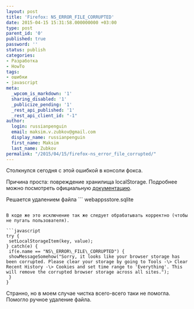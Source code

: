 ```yaml
---
layout: post
title: 'Firefox: NS_ERROR_FILE_CORRUPTED'
date: 2015-04-15 15:31:58.000000000 +03:00
type: post
parent_id: '0'
published: true
password: ''
status: publish
categories:
- Разработка
- HowTo
tags:
- ошибки
- javascript
meta:
  _wpcom_is_markdown: '1'
  sharing_disabled: '1'
  _publicize_pending: '1'
  _rest_api_published: '1'
  _rest_api_client_id: "-1"
author:
  login: russianpenguin
  email: maksim.v.zubkov@gmail.com
  display_name: russianpenguin
  first_name: Maksim
  last_name: Zubkov
permalink: "/2015/04/15/firefox-ns_error_file_corrupted/"
---
```

Столкнулся сегодня с этой ошибкой в консоли фокса.

Причина проста: повреждение хранилища localStorage. Подробнее можно посмотреть официальную [документацию](https://developer.mozilla.org/en-US/docs/Web/Guide/API/DOM/Storage#Storage_location_and_clearing_the_data "Storage location and clearing the data").

Решается удалением файла ```
webappsstore.sqlite
```.

В коде же это исключение так же следует обрабатывать корректно (чтобы не пугать пользователя).

```javascript
try {  
 setLocalStorageItem(key, value);  
} catch(e) {  
 if(e.name == "NS\_ERROR\_FILE\_CORRUPTED") {  
 showMessageSomehow("Sorry, it looks like your browser storage has been corrupted. Please clear your storage by going to Tools -\> Clear Recent History -\> Cookies and set time range to 'Everything'. This will remove the corrupted browser storage across all sites.");  
 }  
}
```

Странно, но в моем случае чистка всего-всего таки не помогла. Помогло ручное удаление файла.

